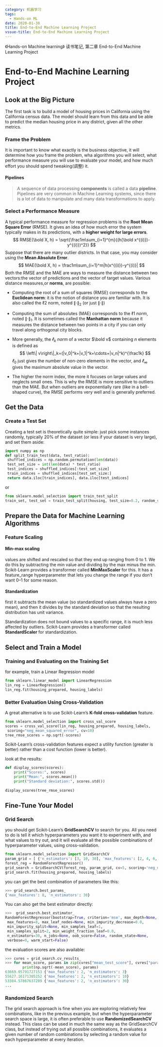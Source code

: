 ```yaml
---
category: 机器学习
tags:
  - Hands-on ML
date: 2020-01-30
title: End-to-End Machine Learning Project
vssue-title: End-to-End Machine Learning Project
---
```


《Hands-on Machine learning》 读书笔记, 第二章 End-to-End Machine Learning Project
<!-- more -->

# End-to-End Machine Learning Project


## Look at the Big Picture

The first task is to build a model of housing prices in California using the California census data. The model should learn from this data and be able to predict the median housing price in any district, given all the other metrics.

### Frame the Problem

It is important to know what exactly is the business objective,  it will determine how you frame the problem, wha algorithms you will select, what performance measure you will use to evaluate your model, and how much effort you should spend tweaking(调整) it.

#### Pipelines

> A sequence of data processing **components** is called a data **pipeline**. Pipelines are very common in Machine Learning systems, since there is a lot of data to manipulate and many data transformations to apply.

### Select a Performance Measure

A typical performance measure for regression problems is the **Root Mean Square Error** (RMSE). It gives an idea of how much error the system typically makes in its predictions, with a **higher weight for large errors**. 
$$
RMSE(\bold X, h) = \sqrt{\frac1m\sum_{i=1}^{m}{(h(\bold x^{(i)})-y^{(i)})^2}}
$$
Suppose that there are many outlier districts. In that case, you may consider using the **Mean Absolute Error**.
$$
MAE(\bold X, h) = \frac1m\sum_{i=1}^m|h(x^{(i)})-y^{(i)}|
$$
Both the RMSE and the MAE are ways to measure the distance between two vectors:the vector of predictions and the vector of target values. Various distance measures,or **norms**, are possible:

- Computing the root of a sum of squares (RMSE) corresponds to the **Euclidean norm**: it is the notion of distance you are familiar with. It is also called the ℓ2 norm, noted $\left\|\cdot\right\|_2$ (or just $\left\|\cdot\right\|$) 

- Computing the sum of absolutes (MAE) corresponds to the ℓ1 *norm*, noted $\left\|\cdot\right\|_1$. It is sometimes called the **Manhattan norm** because it measures the distance between two points in a city if you can only travel along orthogonal city blocks.

- More generally, the $ℓ_k$ *norm* of a vector $\bold v$ containing $n$ elements is defined as
  $$
  \left\| v\right\|_k=(|v_0|^k+|v_1|^k+\cdots+|v_n|^k)^{\frac1k}
  $$
  $ℓ_0$ just gives the number of non-zero elements in the vector, and $ℓ_\infty$ gives the maximum absolute value in the vector.

- The higher the norm index, the more it focuses on large values and neglects small ones. This is why the RMSE is more sensitive to outliers than the MAE. But when outliers are exponentially rare (like in a bell-shaped curve), the RMSE performs very well and is generally preferred.

## Get the Data

### Create a Test Set

Creating a test set is theoretically quite simple: just pick some instances randomly, typically 20% of the dataset (or less if your dataset is very large), and set them aside:

```python
import numpy as np
def split_train_test(data, test_ratio):
 shuffled_indices = np.random.permutation(len(data))
 test_set_size = int(len(data) * test_ratio)
 test_indices = shuffled_indices[:test_set_size]
 train_indices = shuffled_indices[test_set_size:]
 return data.iloc[train_indices], data.iloc[test_indices]
```

or

```python
from sklearn.model_selection import train_test_split
train_set, test_set = train_test_split(housing, test_size=0.2, random_state=42)
```



## Prepare the Data for Machine Learning Algorithms

### Feature Scaling

#### Min-max scaling

values are shifted and rescaled so that they end up ranging from 0 to 1. We do this by subtracting the min value and dividing by the max minus the min.  Scikit-Learn provides a transformer called **MinMaxScaler** for this. It has a feature_range hyperparameter that lets you change the range if you don’t want 0–1 for some reason.

#### Standardization

first it subtracts the mean value (so standardized values always have a zero mean), and then it divides by the standard deviation so that the resulting distribution has unit variance. 

Standardization does not bound values to a specific range, it is much less affected by outliers. Scikit-Learn provides a transformer called **StandardScaler** for standardization.



## Select and Train a Model

### Training and Evaluating on the Training Set

 for example, train a Linear Regression model

```python
from sklearn.linear_model import LinearRegression
lin_reg = LinearRegression()
lin_reg.fit(housing_prepared, housing_labels)
```

### Better Evaluation Using Cross-Validation

A great alternative is to use Scikit-Learn’s **K-fold cross-validation** feature. 

```python
from sklearn.model_selection import cross_val_score
scores = cross_val_score(lin_reg, housing_prepared, housing_labels,
 scoring="neg_mean_squared_error", cv=10)
tree_rmse_scores = np.sqrt(-scores)
```

Scikit-Learn’s cross-validation features expect a utility function (greater is better) rather than a cost function (lower is better).

look at the results:

```python
def display_scores(scores):
    print("Scores:", scores)
    print("Mean:", scores.mean())
    print("Standard deviation:", scores.std())
    
display_scores(tree_rmse_scores)
```



## Fine-Tune Your Model

### Grid Search

you should get Scikit-Learn’s **GridSearchCV** to search for you. All you need to do is tell it which hyperparameters you want it to experiment with, and what values to try out, and it will evaluate all the possible combinations of hyperparameter values, using cross-validation.

```python
from sklearn.model_selection import GridSearchCV
param_grid = [ {'n_estimators': [3, 10, 30], 'max_features': [2, 4, 6, 8]}, {'bootstrap': [False], 'n_estimators': [3, 10], 'max_features': [2, 3, 4]}, ]
forest_reg = RandomForestRegressor()
grid_search = GridSearchCV(forest_reg, param_grid, cv=5, scoring='neg_mean_squared_error',return_train_score=True)
grid_search.fit(housing_prepared, housing_labels)
```

you can get the best combination of parameters like this:

```python
>>> grid_search.best_params_
{'max_features': 8, 'n_estimators': 30}
```

You can also get the best estimator directly:

```python
>>>  grid_search.best_estimator_
RandomForestRegressor(bootstrap=True, criterion='mse', max_depth=None,
 max_features=8, max_leaf_nodes=None, min_impurity_decrease=0.0,
 min_impurity_split=None, min_samples_leaf=1,
 min_samples_split=2, min_weight_fraction_leaf=0.0,
 n_estimators=30, n_jobs=None, oob_score=False, random_state=None,
 verbose=0, warm_start=False)
```

 the evaluation scores are also available:

```python
>>> cvres = grid_search.cv_results_
>>> for mean_score, params in zip(cvres["mean_test_score"], cvres["params"]):
    	print(np.sqrt(-mean_score), params)
63669.05791727153 {'max_features': 2, 'n_estimators': 3}
55627.16171305252 {'max_features': 2, 'n_estimators': 10}
53384.57867637289 {'max_features': 2, 'n_estimators': 30}
...
```

### Randomized Search

The grid search approach is fine when you are exploring relatively few combinations, like in the previous example, but when the hyperparameter search space is large, it is often preferable to use **RandomizedSearchCV** instead. This class can be used in much the same way as the GridSearchCV class, but instead of trying out all possible combinations, it evaluates a given number of random combinations by selecting a random value for each hyperparameter at every iteration. 